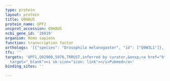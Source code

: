 ```yaml
---
type: protein
layout: protein
title: Q9HAU5
protein_name: UPF2
uniprot_accession: Q9HAU5
ncbi_gene_id: '26019'
organism: Homo sapiens
function: transcription factor
orthologs: '[{"species": "Drosophila melanogaster", "id": ["Q9W3L1"]}, {"species": "Caenorhabditis elegans", "id": ["C2BR97"]}, {"species": "Mus musculus", "id": ["A2AT37"]}, {"species": "Rattus norvegicus", "id": ["D3ZT03"]}, {"species": "Saccharomyces cerevisiae", "id": ["<a href=\"/protein/p38798\">P38798</a>"]}]'
tfs: ''
targets: 'UPF1,Q92900,5976,TRRUST,inferred by curator,&ensp;<a href="https://www.ncbi.nlm.nih.gov/pubmed/?term=19095803%5Buid%5D+OR+29087512%5Buid%5D"
  target="_blank"><i uk-icon="icon: link"></i>Pubmed</a>'
binding_sites: ''

---
```

